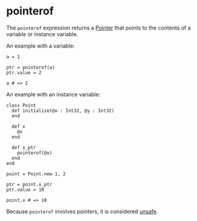 # pointerof

The `pointerof` expression returns a [Pointer](http://crystal-lang.org/api/Pointer.html) that points to the contents of a variable or instance variable.

An example with a variable:

```crystal
a = 1

ptr = pointerof(a)
ptr.value = 2

a # => 2
```

An example with an instance variable:

```crystal
class Point
  def initialize(@x : Int32, @y : Int32)
  end

  def x
    @x
  end

  def x_ptr
    pointerof(@x)
  end
end

point = Point.new 1, 2

ptr = point.x_ptr
ptr.value = 10

point.x # => 10
```

Because `pointerof` involves pointers, it is considered [unsafe](unsafe.md).
